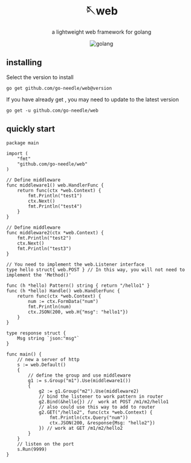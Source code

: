 <!-- markdownlint-disable MD033 MD041 -->
<div align="center">

# 🪡web

<!-- prettier-ignore-start -->
<!-- markdownlint-disable-next-line MD036 -->
a lightweight web framework for golang
<!-- prettier-ignore-end -->

<img src="https://img.shields.io/badge/golang-1.21+-blue" alt="golang">
</div>

## installing
Select the version to install

`go get github.com/go-needle/web@version`

If you have already get , you may need to update to the latest version

`go get -u github.com/go-needle/web`


## quickly start
```golang
package main

import (
	"fmt"
	"github.com/go-needle/web"
)

// Define middleware
func middleware1() web.HandlerFunc {
	return func(ctx *web.Context) {
		fmt.Println("test1")
		ctx.Next()
		fmt.Println("test4")
	}
}

// Define middleware
func middleware2(ctx *web.Context) {
	fmt.Println("test2")
	ctx.Next()
	fmt.Println("test3")
}

// You need to implement the web.Listener interface
type hello struct{ web.POST } // In this way, you will not need to implement the 'Method()'

func (h *hello) Pattern() string { return "/hello1" }
func (h *hello) Handle() web.HandlerFunc {
	return func(ctx *web.Context) {
		num := ctx.FormData("num")
		fmt.Println(num)
		ctx.JSON(200, web.H{"msg": "hello1"})
	}
}

type response struct {
	Msg string `json:"msg"`
}

func main() {
	// new a server of http
	s := web.Default()
	{
		// define the group and use middleware
		g1 := s.Group("m1").Use(middleware1())
		{
			g2 := g1.Group("m2").Use(middleware2)
			// bind the listener to work pattern in router
			g2.Bind(&hello{}) //  work at POST /m1/m2/hello1
			// also could use this way to add to router
			g2.GET("/hello2", func(ctx *web.Context) {
				fmt.Println(ctx.Query("num"))
				ctx.JSON(200, &response{Msg: "hello2"})
			}) // work at GET /m1/m2/hello2
		}
	}
	// listen on the port
	s.Run(9999)
}
```
